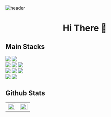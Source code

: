 ![header](https://capsule-render.vercel.app/api?type=waving&color=auto&height=300&section=header&text=JinWoo%20Moon&fontSize=90&animation=fadeIn&fontAlignY=38&desc=Standard%20C%20Developer&descAlignY=51&descAlign=72)

# <p align='center'> Hi There 👋</p>
## Main Stacks
<div>
  <img src="https://img.shields.io/badge/ANSI C/C99-A8B9CC?style=flat-square&logo=C&logoColor=white">
  <img src="https://img.shields.io/badge/C++-00599C?style=flat-square&logo=cplusplus&logoColor=white">
</div>
<div>
  <img src="https://img.shields.io/badge/RISC%2D%2DV-283272?style=flat-square&logo=riscv&logoColor=white">
  <img src="https://img.shields.io/badge/ARMv7%2D%2DA-0091BD?style=flat-square&logo=riscv&logoColor=white">
  <img src="https://img.shields.io/badge/x86-0071C5?style=flat-square&logo=intel&logoColor=white">
</div>
<div>
  <img src="https://img.shields.io/badge/Fedora-51A2DA?style=flat-square&logo=fedora&logoColor=white">
  <img src="https://img.shields.io/badge/Ubuntu-E95420?style=flat-square&logo=ubuntu&logoColor=white">
  <img src="https://img.shields.io/badge/CISCO IOS-1BA0D7?style=flat-square&logo=cisco&logoColor=white">
</div>
<div>
  <img src="https://img.shields.io/badge/Linux Utility-FCC624?style=flat-square&logo=linux&logoColor=white">
  <img src="https://img.shields.io/badge/Wireshark-1679A7?style=flat-square&logo=wireshark&logoColor=white">
</div>

## Github Stats 
<table>
  <tr>
    <td valign="top" width="50%">
      <img src="https://github-readme-stats.vercel.app/api?username=mysprtlty&show_icons=true&count_private=true&hide_border=true" align="left" style="width: 100%" />
    </td>
    <td valign="top" width="50%">
      <img src="https://github-readme-stats.vercel.app/api/top-langs/?username=mysprtlty&hide_border=true&layout=compact" align="left" style="width: 100%" />
    </td>
  </tr>
</table>  

